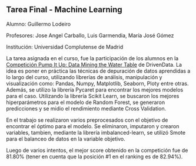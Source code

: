 ## Tarea Final - Machine Learning

Alumno: Guillermo Lodeiro

Profesores: Jose Angel Carballo, Luis Garmendia, María José Gómez

Institución: Universidad Complutense de Madrid

La tarea asignada en el curso, fue la participación de los alumnos en la [Competición Pump It Up: Data Mining the Water Table](https://www.drivendata.org/competitions/7/pump-it-up-data-mining-the-water-table/) de DrivenData. 
La idea es poner en práctica las técnicas de depuración de datos aprendidas a lo largo del curso, utilizando librerías de análisis, manipulación y visualización como: Pandas, Numpy, Matplotlib, Seaborn, Ploty entre otras.
Además, se utilizo la librería Pycaret para encontrar los mejores modelos para el caso. Utilizando la librería Scikit Learn, se buscaron los mejores hiperparámetros para el modelo de Random Forest, se generaron predicciones
y se midio el rendimiento mediante Cross Validation.

En el trabajo se realizaron varios preprocesados con el objetivo de encontrar el óptimo para el modelo. Se eliminaron, imputaron y crearon variables, tambien, mediante la librería imbalanced-learn, se utilizó Smote para el balanceo de 
datos en la variable objetivo. 

Luego de varios intentos, el mejor score obtenido en la competición fue de 81.80% (tener en cuenta que la posición #1 en el ranking es de 82.94%).
